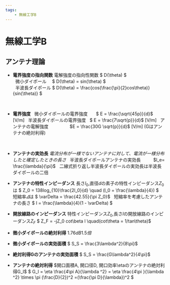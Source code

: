 ```yaml
---
tags:
    - 無線工学B
---
```


# 無線工学B

## アンテナ理論
- **電界強度の指向関数**
電解強度の指向性関数 $ D(\theta) $  
&nbsp;
微小ダイポール　    $ D(\theta) = sin(\theta) $  
&nbsp;
半波長ダイポール    $ D(\theta) = \frac{cos(\frac{\pi}{2}cos\theta)}{sin(\theta)} $  

&nbsp;
- **電界強度**
&nbsp;
微小ダイポールの電界強度   &thinsp;&nbsp;&nbsp;&nbsp;&nbsp; $ E = \frac{\sqrt{45p}}{d}$  [V/m] 
&nbsp;
半波長ダイポールの電界強度&nbsp;&nbsp;&nbsp;$ E = \frac{7\sqrt{p}}{d}$  [V/m] 
&nbsp;
アンテナの電解強度  &nbsp;&nbsp;&nbsp;&nbsp;&nbsp;&nbsp;&nbsp;&nbsp;&nbsp;&nbsp;&nbsp;&nbsp;&nbsp;&nbsp;&nbsp;&nbsp;$E = \frac{30G \sqrt{p}}{d}$  [V/m] (Gはアンテナの絶対利得)

&nbsp;
- **アンテナの実効長**
_電流分布が一様でないアンテナに対して、電流が一様分布したと確定したときの長さ_
&nbsp;
半波長ダイポールアンテナの実効長&nbsp;&nbsp;&nbsp;&nbsp;&nbsp;&nbsp;&nbsp;&nbsp;&nbsp;&nbsp;$l_e= \frac{\lambda}{\pi}$
&nbsp;
二線式折り返し半波長ダイポールの実効長は半波長ダイポールの二倍
&nbsp;

- **アンテナの特性インピーダンス**
長さ$l_0$,直径$d$の素子の特性インピーダンス$Z_0$は
$ Z_0 = 138log_{10}\frac{2l_0}{d} \quad (l_0 = \frac{\lambda}{4}) $
&nbsp;
短縮率$\varDelta$は
$ \varDelta = \frac{42.55}{\pi Z_0}$
&nbsp;
短縮率を考慮したアンテナの長さ
$ l = \frac{\lambda}{4}(1 - \varDelta) $
&nbsp;

- **開放線路のインピーダンス**
特性インピーダンス$Z_0$,長さ$l$の開放線路のインピーダンス$Z_F$
$ Z_F = -jZ_0 cot\beta l \quad(cot\theta = 1/tan\theta)$
&nbsp;

- **微小ダイポールの絶対利得**
$1.76dB 1.5倍$
&nbsp;

- **微小ダイポールの実効面積**
$ S_S = \frac{3\lambda^2}{8\pi}$
&nbsp;

- **絶対利得Gのアンテナの実効面積**
$ S_S = \frac{G\lambda^2}{4\pi}$
&nbsp;

- **アンテナの絶対利得**
$開口面積A, 開口径D, 開口効率\etaのアンテナの絶対利得G_I$
$ G_I = \eta \frac{4\pi A}{\lambda ^2} = \eta \frac{4\pi }{\lambda ^2} \times \pi (\frac{D}{2})^2 =(\frac{\pi D}{\lambda})^2 $
&nbsp;